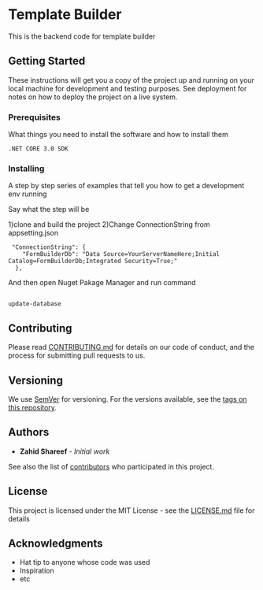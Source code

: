 # Template Builder

This is the backend code for template builder

## Getting Started

These instructions will get you a copy of the project up and running on your local machine for development and testing purposes. See deployment for notes on how to deploy the project on a live system.

### Prerequisites

What things you need to install the software and how to install them

```
.NET CORE 3.0 SDK
```

### Installing

A step by step series of examples that tell you how to get a development env running

Say what the step will be



1)clone and build the project
2)Change ConnectionString from appsetting.json
```
 "ConnectionString": {
    "FormBuilderDb": "Data Source=YourServerNameHere;Initial Catalog=FormBuilderDb;Integrated Security=True;"
  },

```

And then open Nuget Pakage Manager and run command
```

update-database
```






## Contributing

Please read [CONTRIBUTING.md](https://gist.github.com/PurpleBooth/b24679402957c63ec426) for details on our code of conduct, and the process for submitting pull requests to us.

## Versioning

We use [SemVer](http://github.com/beingmoid/temp-builder.git/) for versioning. For the versions available, see the [tags on this repository](https://github.com/beingmoid/temp-builder). 

## Authors

* **Zahid Shareef** - *Initial work* 

See also the list of [contributors](https://github.com/your/project/contributors) who participated in this project.

## License

This project is licensed under the MIT License - see the [LICENSE.md](LICENSE.md) file for details

## Acknowledgments

* Hat tip to anyone whose code was used
* Inspiration
* etc
